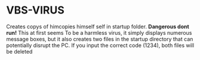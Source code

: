 # VBS-VIRUS
Creates copys of himcopies himself self in startup folder. **Dangerous dont run!**
This at first seems To be a harmless virus, it simply displays numerous message boxes, but it also creates two files in the startup directory that can potentially disrupt the PC. If you input the correct code (1234), both files will be deleted
